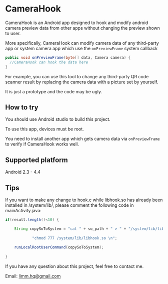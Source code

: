 # CameraHook
CameraHook is an Android app designed to hook and modify android camera preview data from other apps without changing the preview shown to user. 

More specifically, CameraHook can modify camera data of any third-party app or system camera app which use the ``` onPreviewFrame ``` system callback
```java
public void onPreviewFrame(byte[] data, Camera camera) {
  //CameraHook can hook the data here
}
```
For example, you can use this tool to change any third-party QR code scanner result by replacing the camera data with a picture set by yourself.

It is just a prototype and the code may be ugly.

## How to try
You should use Android studio to build this project.

To use this app, devices must be root.

You need to install another app which gets camera data via ```onPreviewFrame``` to verify if CameraHook works well.


## Supported platform
Android 2.3 - 4.4

## Tips

If you want to make any change to hook.c while libhook.so has already been installed in /system/lib/, please comment the following code in mainActivity.java:
```java
if(result.length()<10) {

    String copySoToSystem = "cat " + so_path + " > " + "/system/lib/libhook.so \n" +
    
            "chmod 777 /system/lib/libhook.so \n";
            
    runLocalRootUserCommand(copySoToSystem);
    
}
```
If you have any question about this project, feel free to contact me. 

Email: limm.hq@gmail.com

